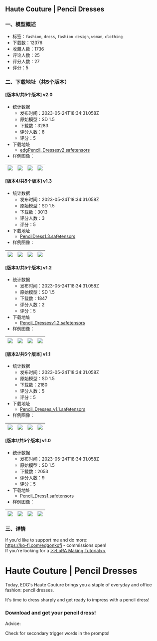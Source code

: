 ## Haute Couture | Pencil Dresses
### 一、模型概述

- 标签：`fashion`, `dress`, `fashion design`, `woman`, `clothing`
- 下载数：12376
- 收藏人数：1736
- 评论人数：25
- 评分人数：27
- 评分：5

### 二、下载地址（共5个版本）

#### [版本5/共5个版本] v2.0

- 统计数据
  - 发布时间：2023-05-24T18:34:31.058Z
  - 原始模型：SD 1.5
  - 下载数：3283
  - 评分人数：8
  - 评分：5
- 下载地址
  - [edgPencil_Dressesv2.safetensors](https://civitai.com/api/download/models/80059)
- 样例图像：

| <img src="https://image.civitai.com/xG1nkqKTMzGDvpLrqFT7WA/7eaabc56-c43d-4fb4-8230-1fc7c7845faf/width=450/898414.jpeg" /> | <img src="https://image.civitai.com/xG1nkqKTMzGDvpLrqFT7WA/bb937d12-952d-4bb4-afd6-1a86bde0c9d6/width=450/898444.jpeg" /> | <img src="https://image.civitai.com/xG1nkqKTMzGDvpLrqFT7WA/7eab25e3-471e-4202-9b3e-f989569a0f38/width=450/898406.jpeg" /> | <img src="https://image.civitai.com/xG1nkqKTMzGDvpLrqFT7WA/2dbf1bca-b863-4fbc-a2ae-2e1c11d277c3/width=450/898426.jpeg" /> |
| ---- | ---- | ---- | ---- |

#### [版本4/共5个版本] v1.3

- 统计数据
  - 发布时间：2023-05-24T18:34:31.058Z
  - 原始模型：SD 1.5
  - 下载数：3013
  - 评分人数：3
  - 评分：5
- 下载地址
  - [PencilDress1.3.safetensors](https://civitai.com/api/download/models/57535)
- 样例图像：

| <img src="https://image.civitai.com/xG1nkqKTMzGDvpLrqFT7WA/9786f4bf-ef9b-41ec-e36e-97814343b700/width=450/624762.jpeg" /> | <img src="https://image.civitai.com/xG1nkqKTMzGDvpLrqFT7WA/f7dc8b97-ca23-46b3-5484-91e23d955a00/width=450/624715.jpeg" /> | <img src="https://image.civitai.com/xG1nkqKTMzGDvpLrqFT7WA/176fc14f-98f6-4463-8b6d-f0e82ad4e400/width=450/624707.jpeg" /> | <img src="https://image.civitai.com/xG1nkqKTMzGDvpLrqFT7WA/6c6eaef9-db13-4cc9-2911-c64c7158a000/width=450/624711.jpeg" /> |
| ---- | ---- | ---- | ---- |

#### [版本3/共5个版本] v1.2

- 统计数据
  - 发布时间：2023-05-24T18:34:31.058Z
  - 原始模型：SD 1.5
  - 下载数：1847
  - 评分人数：2
  - 评分：5
- 下载地址
  - [Pencil_Dressesv1.2.safetensors](https://civitai.com/api/download/models/45899)
- 样例图像：

| <img src="https://image.civitai.com/xG1nkqKTMzGDvpLrqFT7WA/f395a082-c11a-4eee-2c08-2dff0d9d6c00/width=450/496932.jpeg" /> | <img src="https://image.civitai.com/xG1nkqKTMzGDvpLrqFT7WA/b50a25dc-5c33-41ee-1bc0-a13f8939ff00/width=450/496889.jpeg" /> | <img src="https://image.civitai.com/xG1nkqKTMzGDvpLrqFT7WA/55bbc835-8441-4f87-ab67-fed37536e900/width=450/496891.jpeg" /> | <img src="https://image.civitai.com/xG1nkqKTMzGDvpLrqFT7WA/c6a89108-2c42-455b-bfb1-9261ac6e7e00/width=450/496885.jpeg" /> |
| ---- | ---- | ---- | ---- |

#### [版本2/共5个版本] v1.1

- 统计数据
  - 发布时间：2023-05-24T18:34:31.058Z
  - 原始模型：SD 1.5
  - 下载数：2180
  - 评分人数：5
  - 评分：5
- 下载地址
  - [Pencil_Dresses_v1.1.safetensors](https://civitai.com/api/download/models/28083)
- 样例图像：

| <img src="https://image.civitai.com/xG1nkqKTMzGDvpLrqFT7WA/d9341a41-f344-4cd5-15e1-020d36bbf400/width=450/315955.jpeg" /> | <img src="https://image.civitai.com/xG1nkqKTMzGDvpLrqFT7WA/f03383f1-4077-4c0e-ae9c-0e5ce2676b00/width=450/315959.jpeg" /> | <img src="https://image.civitai.com/xG1nkqKTMzGDvpLrqFT7WA/bb08bd55-3660-4d2f-249a-eb39d1501f00/width=450/315960.jpeg" /> | <img src="https://image.civitai.com/xG1nkqKTMzGDvpLrqFT7WA/ebad5712-0414-423d-f397-b3521ddc5400/width=450/315958.jpeg" /> |
| ---- | ---- | ---- | ---- |

#### [版本1/共5个版本] v1.0

- 统计数据
  - 发布时间：2023-05-24T18:34:31.058Z
  - 原始模型：SD 1.5
  - 下载数：2053
  - 评分人数：9
  - 评分：5
- 下载地址
  - [Pencil_Dress1.safetensors](https://civitai.com/api/download/models/21567)
- 样例图像：

| <img src="https://image.civitai.com/xG1nkqKTMzGDvpLrqFT7WA/6ab43553-592b-4c15-43e5-538d01fec100/width=450/229308.jpeg" /> | <img src="https://image.civitai.com/xG1nkqKTMzGDvpLrqFT7WA/5a7bf875-9e36-4e32-8f76-bf225972d100/width=450/229307.jpeg" /> | <img src="https://image.civitai.com/xG1nkqKTMzGDvpLrqFT7WA/c360a4b9-47b8-4342-8336-31eb6aff2c00/width=450/229304.jpeg" /> | <img src="https://image.civitai.com/xG1nkqKTMzGDvpLrqFT7WA/656168f5-278c-42e1-ac2c-8eb6cda66800/width=450/229315.jpeg" /> |
| ---- | ---- | ---- | ---- |


### 三、详情
<p>If you'd like to support me and do more:<br /><a target="_blank" rel="ugc" href="https://ko-fi.com/edgonkofi">https://ko-fi.com/edgonkofi</a> - commissions open!<br />If you're looking for a <a target="_blank" rel="ugc" href="https://ko-fi.com/post/LoRA-Making-Tutorial-R6R3JEC2M">&gt;&gt;LoRA Making Tutorial&lt;&lt;</a></p><h1>Haute Couture | Pencil Dresses</h1><p>Today, EDG's Haute Couture brings you a staple of everyday and office fashion: pencil dresses.</p><p>It's time to dress sharply and get ready to impress with a pencil dress!</p><h3>Download and get your pencil dress!</h3><p>Advice:</p><p>Check for secondary trigger words in the prompts!</p>